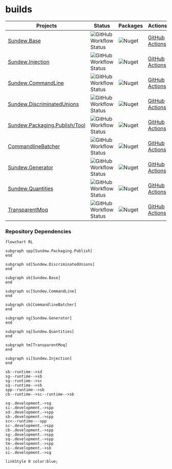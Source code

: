 # builds

| **Projects**                                                                                            | Status                                                                                                                                                                                                    | Packages                                                                      | Actions                                                                                   |
| ------------------------------------------------------------------------------------------------------- | --------------------------------------------------------------------------------------------------------------------------------------------------------------------------------------------------------- | ----------------------------------------------------------------------------- | ----------------------------------------------------------------------------------------- |
| [Sundew.Base](https://github.com/sundews/Sundew.Base)                                                   | ![GitHub Workflow Status](https://img.shields.io/github/actions/workflow/status/sundews/Sundew.Base/.github/workflows/dotnet.yml?branch=main&label=GitHub%20Actions&logo=github)                          | ![Nuget](https://img.shields.io/nuget/v/Sundew.Base)                          | [GitHub Actions](https://github.com/sundews/Sundew.Base/actions)                          |
| [Sundew.Injection](https://github.com/sundews/Sundew.Injection)                                         | ![GitHub Workflow Status](https://img.shields.io/github/actions/workflow/status/sundews/Sundew.Injection/.github/workflows/dotnet.yml?branch=main&label=GitHub%20Actions&logo=github)                     | ![Nuget](https://img.shields.io/nuget/v/Sundew.Injection)                     | [GitHub Actions](https://github.com/sundews/Sundew.Injection/actions)                     |
| [Sundew.CommandLine](https://github.com/sundews/Sundew.CommandLine)                                     | ![GitHub Workflow Status](https://img.shields.io/github/actions/workflow/status/sundews/Sundew.CommandLine/.github/workflows/dotnet.yml?branch=main&label=GitHub%20Actions&logo=github)                   | ![Nuget](https://img.shields.io/nuget/v/Sundew.CommandLine)                   | [GitHub Actions](https://github.com/sundews/Sundew.CommandLine/actions)                   |
| [Sundew.DiscriminatedUnions](https://github.com/sundews/Sundew.DiscriminatedUnions)                     | ![GitHub Workflow Status](https://img.shields.io/github/actions/workflow/status/sundews/Sundew.DiscriminatedUnions/.github/workflows/dotnet.yml?branch=main&label=GitHub%20Actions&logo=github)           | ![Nuget](https://img.shields.io/nuget/v/Sundew.DiscriminatedUnions)           | [GitHub Actions](https://github.com/sundews/Sundew.DiscriminatedUnions/actions)           |
| [Sundew.Packaging.Publish/Tool](https://github.com/sundews/Sundew.Packaging)                            | ![GitHub Workflow Status](https://img.shields.io/github/actions/workflow/status/sundews/Sundew.Packaging/.github/workflows/dotnet.yml?branch=main&label=GitHub%20Actions&logo=github)                     | ![Nuget](https://img.shields.io/nuget/v/Sundew.Packaging.Publish)             | [GitHub Actions](https://github.com/sundews/Sundew.Packaging/actions)                     |
| [CommandlineBatcher](https://github.com/sundews/CommandlineBatcher)                                     | ![GitHub Workflow Status](https://img.shields.io/github/actions/workflow/status/sundews/CommandlineBatcher/.github/workflows/dotnet.yml?branch=main&label=GitHub%20Actions&logo=github)                   | ![Nuget](https://img.shields.io/nuget/v/CommandlineBatcher)                   | [GitHub Actions](https://github.com/sundews/CommandlineBatcher/actions)                   |
| [Sundew.Generator](https://github.com/sundews/Sundew.Generator)                                         | ![GitHub Workflow Status](https://img.shields.io/github/actions/workflow/status/sundews/Sundew.Generator/.github/workflows/dotnet.yml?branch=main&label=GitHub%20Actions&logo=github)                     | ![Nuget](https://img.shields.io/nuget/v/Sundew.Generator)                     | [GitHub Actions](https://github.com/sundews/Sundew.Generator/actions)                     |
| [Sundew.Quantities](https://github.com/sundews/Sundew.Quantities)                                       | ![GitHub Workflow Status](https://img.shields.io/github/actions/workflow/status/sundews/Sundew.Quantities/.github/workflows/dotnet.yml?branch=main&label=GitHub%20Actions&logo=github)                    | ![Nuget](https://img.shields.io/nuget/v/Sundew.Quantities)                    | [GitHub Actions](https://github.com/sundews/Sundew.Quantities/actions)                    |
| [TransparentMoq](https://github.com/sundews/TransparentMoq)                                             | ![GitHub Workflow Status](https://img.shields.io/github/actions/workflow/status/sundews/TransparentMoq/.github/workflows/dotnet.yml?branch=main&label=GitHub%20Actions&logo=github)                       | ![Nuget](https://img.shields.io/nuget/v/TransparentMoq)                       | [GitHub Actions](https://github.com/sundews/TransparentMoq/actions)                       |


### Repository Dependencies
```mermaid
flowchart RL

subgraph spp[Sundew.Packaging.Publish]
end

subgraph sd[Sundew.DiscriminatedUnions]
end

subgraph sb[Sundew.Base]
end

subgraph sc[Sundew.CommandLine]
end

subgraph cb[CommandlineBatcher]
end

subgraph sg[Sundew.Generator]
end

subgraph sq[Sundew.Quantities]
end

subgraph tm[TransparentMoq]
end

subgraph si[Sundew.Injection]
end

sb--runtime-->sd
sg--runtime-->sb
sg--runtime-->sc
sq--runtime-->sb
spp--runtime-->sb
cb--runtime-->sc--runtime-->sb

sq-.development.->sg
si-.development.->spp
sd-.development.->spp
sb-.development.->spp
sc<--runtime---spp
sc-.development.->spp
cb-.development.->spp
sg-.development.->spp
sq-.development.->spp
tm-.development.->spp
si-.development.->sb
si-.development.->sg

linkStyle 0 color:blue;
```

